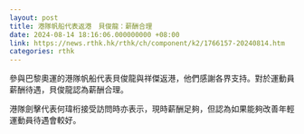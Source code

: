 ```yaml
---
layout: post
title: 港隊帆船代表返港　貝俊龍：薪酬合理
date: 2024-08-14 18:16:06.000000000 +08:00
link: https://news.rthk.hk/rthk/ch/component/k2/1766157-20240814.htm
categories: rthk
---
```


參與巴黎奧運的港隊帆船代表貝俊龍與祥傑返港，他們感謝各界支持。對於運動員薪酬待遇，貝俊龍認為薪酬合理。

港隊劍擊代表何瑋桁接受訪問時亦表示，現時薪酬足夠，但認為如果能夠改善年輕運動員待遇會較好。
